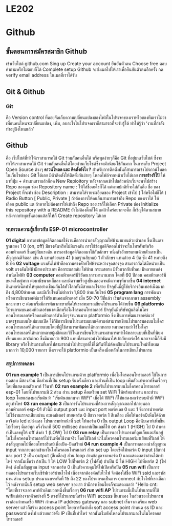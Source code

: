 # LE202
# Github
## ขั้นตอนการสมัครสมาชิก Github
เข้าเว็บไซต์ github.com
Sing up
Create your account
ยืนยันตัวตน
Choose free
ตอบคำถามหรือไม่ตอบก็ได้
Complete setup
Github จะส่งเมลไปให้เราเพื่อยืนยันตัวตนอีกครั้ง
กด verify email address ในเมลที่เราได้รับ
## Git & Github
### Git
คือ Version control ที่คอยจัดเก็บความเปลี่ยนแปลงของไฟล์ในโปรเจคของเราหรือของทีมเราไม่ว่าเพื่อนคนไหนจะเปลี่ยนแปลง, เพิ่ม, ลบอะไรในโปรเจคเราก็สามารถที่จะรับรู้ได้ ทำให้รู้ว่า ‘งานที่กำลังทำอยู่ถึงไหนแล้ว’
## Github
คือ เว็ปไซต์ที่ทำให้เราสามารถใช้ Git ร่วมกับคนอื่นได้ หรือพูดง่ายๆก็คือ Git ที่อยู่บนเว็บไซต์ ซึ่งจะทำให้เราสามารถใช้ Git ร่วมกับคนอื่นได้โดยผ่านเว็บไซต์ซึ่งจะมักนิยมใช้กันมาก ในการเก็บ Project Open Source ต่างๆ **ดาวน์โหลด และ ติดตั้งยังไง ?** สำหรับการติดตั้งนั้นก็สามารถเข้าไปดาวน์โหลดในเว็บไซต์ของ Git ได้เลย มีตัวติดตั้งให้ติดตั้งกันง่ายๆ โหลดไฟล์จากหน้าเว็บได้เลย **การสร้างรีโป้** ให้มาที่ปุ่ม + ด้านบนขวาแล้วก็กด New Repioitory หลังจากกดเข้าไปแล้วหน้าเว็บจะพาไปสร้าง Repo ของคุณ ช่อง Repository name : ให้ใส่ชื่ออะไรก็ได้ แต่ตามปกติที่จะใส่กันคือ ชื่อ ของ Project ที่จะทำ ช่อง Description : สามารถใส่รายระเอียดของ Project เข้าไป ( ใส่หรือไม่ก็ได้ ) Radio Button [ Public, Private ] ถ้าต้องการให้คนอื่นสามารถเข้าถึง Repo ของเราได้ ให้เลือก public แต ถ้าหากไม่ต้องการให้เข้าถึง Repo ของเราก็ให้เลือก Private ช่อง Initialize this repository with a README ยังไม่ต้องติ๊กก็ได้ แต่ถ้าใคร่อยากจะติ๊ก ก็เชิญได้ตามสบาย หลังจากทำทุกขั้นตอนแล้สก็ให้ก็ Create repository ได้เลย
### ทบทวนความรู้เกี่ยวกับ ESP-01 microcontroller
**01 digital** การเอาข้อมูลดิจิตอลมสใช้งานคือการนำเอาสัญญาณไฟฟ้ามาแทนด้วยตัวเลข ซึ่งเป็นเลขฐานสอง 1 0 (on, off) มีแรงดันหรือไม่มีแรงดัน การใช้ข้อมูลดิจิตอลไม่ว่าจะในโทรศัพท์หรือคอมพิวเตอร์ ขึ้นอยู่กับแรงดัน การเอาข้อมูลดิจิตอลมาใช้กับอักษร หนึ่งตัวอักษรแทนด้วยตัวเลขเป็นสัญญาณดิจิตอล เช่น A แทนด้วยเลข 41 (เลขฐานสิบหก) 1 ตัวอักษร แทนด้วย 4 บิต ซึ่ง 41 หมายถึง 8 บิต
**02 voltage** แรงดันไฟฟ้าคือความต่างศักย์ไฟฟ้าระหว่างจุดสองจุด สามารถวัดได้มีหน่วยเป็น volt แรงดันไฟฟ้ามีสองประเภท คือกระแสสลับ ไฟบ้าน กระแสตรง มีขั้วบวกกับขั้วลบ มีหลายแหล่งกำเนิดไฟฟ้า
**03 computer** คอมพิวเตอร์มีวิวัฒนาการมานานมาก โดยที่ 60 ปีก่อน คอมพิวเตอร์มีขนาดใหญ่มาก ต่อมามีขนาดเล็กลง และมีความเร็วสูงขึ้นตลอดจนมีความจุที่มากขึ้น
**04 internet** อินเทอร์เน็ตทำให้ทุกอย่างเชื่อมกันได้ทั่วโลกทั้งมีสายและไร้สาย ปัจจุบันมีผู้ใช้บริการอินเทอร์เน็ตมากถึง 4,800ล้านคน และมีเว็บไซต์ไม่ต่ำกว่า 1,800 ล้านเว็บไซต์
**05 program lang** การพัฒนาหรือการเขียนซอฟต์แวร์ให้รันบนคอมพิวเตอร์ เมื่อ 50-70 ปีที่แล้ว เริ่มต้นจากภาษา assembly และภาษา c ต่อมาเริ่มมีการพัณาภาษาเพื่อให้เราสทมารถเขียนโปรแกรมได้ง่ายขึ้น
**06 platformio** โปรแกรมบนคอมพิวเตอร์ขนาดเล็กหรือไมโครคอนโทรลเลอร์ ปัจจุบันมีบริษัทผู้ผลิตไมโครคอนโทรลเลอร์หรือคอมพิวเตอร์ตัวเล็กๆจำนวนมาก platformio ซึ่งเป็นการพัฒนาซอฟต์แวร์มาตรฐานแบบใหม่แบบเปิด ใช้วิธีการเขียนโปรแกรมแบบเดียวแต่สามารถเขียนโปรแกรมลงบนไมโครคอนโทรลเลอร์ได้หลายแบบโดยที่ผู้ใช้สามารถพัฒนาได้หลากหลาย หมายความว่าใช้ไมโครคอนโทรลเลอร์ได้หลากหลายผู้ผลิตและวิธีในการเขียนโปรแกรมสามารถทำได้หลายแบบที่เป็นที่นิยมเขียนแบบ arduino ซึ่งมีมากกว่า 900 แบบที่สามารถนำไปพัฒนาให้เข้ากับบอร์ดได้ นอกจากนี้ก็ยังมี library หรือโปรแกรมที่เอาไปสามารถนำไปประยุกต์ใช้ได้ทันทีไม่ต้องเขียนโปรแกรมใหม่ทั้งหมดมากกว่า 10,000 รายการ ซึ่งเราจะใช้ platformio เป็นเครื่องมือหลักในการเขียนโปรแกรม
### สรุปการทดลอง
**01 run example 1** เป็นการเขียนโปรแกรมด้วย platformio เพื่อไมโครคอนโทรลเลอร์ ใช้ในการทดสอบ มีสองส่วน คือส่วนที่เป็น setup รันครั้งเดียว และส่วนที่เป็น loop เพิ่มตัวแปรเคาท์ขึ้นเรื่อยๆ โดยที่แสดงผลตัวเคาท์ 1วินาที
**02 run example 2** เพื่อรันโปรแกรมบนไมโครคอนโทรลเลอร์ esp-01 โดยที่โปรแกรมมี 2 ส่วน ส่วน setup คือเตรียม set WiFi ให้พร้อมทำงาน และส่วน loop โดยแสดงผลเริ่มต้นว่า "เริ่มต้นสแกนหา WiFi" เมื่อได้ WiFi ก็ให้แสดงผลว่ารอบตัวมี WiFi อยู่เท่าไหร่
**03 run example 3** เป็นการรันโปรแกรมที่ต้องการสัญญาณออกไปภายนอกคอมพิวเตอร์ esp-01 ตัวนี้มี output port และ input port พอร์ตเลข 0 และ 1 ซึ่งการนำพอร์ตไปใช้งานเราจะเสียบผ่าน อะแดปเตอร์ สายพอร์ต 0 สีขาว พอร์ต 1 สีเหลือง เพื่อให้พอร์ต0เห็นได้ด้วยตาจึงต่อ led เปล่งแสง โปรแกรมทำหน้าที่ set ให้พอร์ต 0 เป็น output Loop คือนับเคาท์เพิ่มขึ้นไปเรื่อยๆ ดีเลย์ทุก ครึ่งวินาที 500 millisec ถ้าเคาท์เป็นเลขคี่ให้ on ส่งค่า 1 (HIGH) ไป 0 ถ้าเคาท์เป็นเลขคู่ให้ off ส่งค่า 1 (LOW) ไป 0
**03 run relay** เป็นการเอาโปรแกรมที่ถูกเก็บและรันอยู่ในไมโครคอนโทรลเลอร์ไปรันเพื่อใช้งานจริง โดยใช้รีเลย์ นำไมโครคอนโทรลเลอร์มาเสียบที่รีเลย์ ให้ส่งสัญญาณไปที่คอลโทรลรีเลย์เพื่อเปิด-ปิดสวิทช์
**04 run example 4** เป็นการทดลองนำสัญญาณ input จากภายนอกเข้ามาในไมโครคอนโทรลเลอร์ ส่วน set up โดยเซ็ตให้พอร์ต 0 input (สีขาว) และ port 2 เป็น output (สีเหลือง) ส่วน loop อ่านข้อมูลจากพอร์ต 0 และแสดงผลว่าอ่านได้เท่าไหร่ จากนั้นเช็คว่า ถ้าเป็น 1 ให้ LOW ไปที่พอร์ต 2 (ไฟดับ) ถ้าเป็น 0 ให้ HIGH ไปที่พอร์ต 2 (ไฟติด) ดังนั้นสัญญาณ input จากพอร์ต 0 เป็นตัวควบคุมให้ไฟเปิดหรือปิด
**05 run wifi** เป็นการทดลองโปรแกรมเว็บเซิร์ฟเวอร์ผ่านไวไฟ เนื่องจากต้องต่อกับไวไฟ จึงต้องใส่ชื่อ WiFi ssid และรหัสผ่าน  ส่วน setup ประมาณบรรทัดที่ 15 ถึง 22 ของโปรแกรมเป็นการ connect กับไวไฟที่เราเลือกไว้ หลังจากนั้นก็ setup web server ของเรา ถ้ามีการเชื่อมโยงก็จะแสดงผลว่า "Hello cnt: "โดยที่เราจะเอาเคาท์ตัวเดิมบวกหนึ่งขึ้นเรื่อยๆ
**06 run wifi AP** โปรแกรมนี้เป็นโปรแกรมที่ใช้ wifiแต่ต่างจากตัวอย่างที่ 5 ตรงที่โปรแกรมนี้สร้าง WiFi access ขึ้นมาเอง ในส่วนของโปรแกรมเราต้องกำหนดชื่อ WiFi กำหนด IP address gateway และ subnet เริ่มจากเตรียม web server แล้วก็สร้าง access point โดยการรันคำสั่ง soft access point กำหนด ss ID และ password ลงไป แล้วบอกว่าตั้ง IP เป็นที่เท่าไหร่ จากนั้นเริ่มอัพโหลดโปรแกรมลงในไมโครคอลโทรลเลอร์ 
